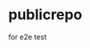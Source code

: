 # publicrepo
for e2e test













































































































































































































































































































































































































































































































































































































































































































































































































































































































